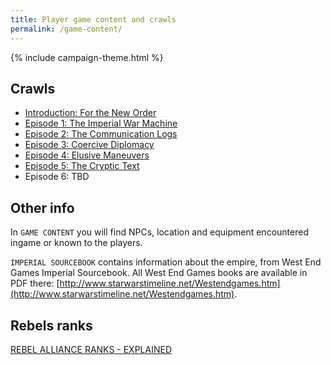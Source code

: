 ```yaml
---
title: Player game content and crawls
permalink: /game-content/
---
```


{% include campaign-theme.html %}

## Crawls

-   [Introduction: For the New Order](https://crawls.rpg.solutions/crawls/play/oUlK6AfnKncllH0uF5zoP6l7vEm1/3NypMPQHcARdXuTIS44s)
-   [Episode 1: The Imperial War Machine](https://crawls.rpg.solutions/crawls/play/oUlK6AfnKncllH0uF5zoP6l7vEm1/6gGIibqnFUtcHIBHnUJ7)
-   [Episode 2: The Communication Logs](https://crawls.rpg.solutions/crawls/play/oUlK6AfnKncllH0uF5zoP6l7vEm1/yxO7Y6wv6DhmuAi9sXEb)
-   [Episode 3: Coercive Diplomacy](https://crawls.rpg.solutions/crawls/play/oUlK6AfnKncllH0uF5zoP6l7vEm1/MAPuC0DkNeaNDPghf09V)
-   [Episode 4: Elusive Maneuvers](https://crawls.rpg.solutions/crawls/play/oUlK6AfnKncllH0uF5zoP6l7vEm1/FwyNHyCqSJmndMMRdkHI)
-   [Episode 5: The Cryptic Text](https://crawls.rpg.solutions/crawls/play/oUlK6AfnKncllH0uF5zoP6l7vEm1/Rsj6jNlgdW8aOZt0eKzI)
-   Episode 6: TBD

## Other info

In `GAME CONTENT` you will find NPCs, location and equipment encountered ingame or known to the players.

`IMPERIAL SOURCEBOOK` contains information about the empire, from West End Games Imperial Sourcebook.
All West End Games books are available in PDF there: [http://www.starwarstimeline.net/Westendgames.htm](http://www.starwarstimeline.net/Westendgames.htm).

## Rebels ranks

[REBEL ALLIANCE RANKS - EXPLAINED](https://www.justingrays.org/my-blog/2018/2/10/rebel-alliance-ranks-explained)
